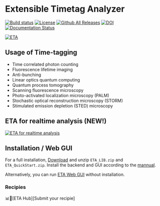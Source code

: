 Extensible Timetag Analyzer 
===============
[![Build status](https://ci.appveyor.com/api/projects/status/ajwi3hnfxnsakj0u?svg=true)](https://ci.appveyor.com/project/linzuzeng/etabackend)
[![License](https://img.shields.io/github/license/timetag/ETAServer.svg)](https://github.com/timetag/ETAServer/blob/master/LICENSE)
[![Github All Releases](https://img.shields.io/github/downloads/timetag/ETABackend/total.svg)](https://github.com/timetag/ETABackend/releases)
[![DOI](https://zenodo.org/badge/125106142.svg)](https://zenodo.org/badge/latestdoi/125106142)
[![Documentation Status](https://readthedocs.org/projects/eta/badge/?version=latest)](https://eta.readthedocs.io/en/latest/?badge=latest)

[![ETA](https://s3.amazonaws.com/media-p.slid.es/uploads/852422/images/4743073/eta.png)
](https://eta.readthedocs.io/en/latest/?badge=latest)


## Usage of Time-tagging
* Time correlated photon counting
* Fluorescence lifetime imaging
* Anti-bunching
* Linear optics quantum computing
* Quantum process tomography
* Scanning fluorescence microscopy
* Photo-activated localization microscopy (PALM)
* Stochastic optical reconstruction microscopy (STORM)
* Stimulated emission depletion (STED) microscopy

## ETA for realtime analysis (NEW!)

[![ETA for realtime analysis](https://img.youtube.com/vi/EtHMVqtiPIA/0.jpg)](https://www.youtube.com/watch?v=EtHMVqtiPIA")


## Installation / Web GUI
For a full installation, [Download](https://github.com/timetag/ETA/releases) and unzip ``ETA_LIB.zip`` and ``ETA_QuickStart.zip``.
Install the backend and GUI according to the [mannual](https://eta.readthedocs.io/en/latest/installation.html).

Alternatively, you can run [ETA Web GUI](https://timetag.github.io/ETA/gui/src/renderer/) without installation.


### Recipies

📊🎉[ETA Hub][Submit your recipie]
